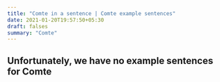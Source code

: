 ```yaml
---
title: "Comte in a sentence | Comte example sentences"
date: 2021-01-20T19:57:50+05:30
draft: falses
summary: "Comte"
---
```

## Unfortunately, we have no example sentences for Comte                 
